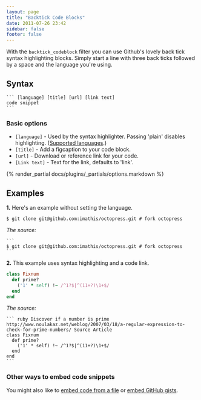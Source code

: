 ```yaml
---
layout: page
title: "Backtick Code Blocks"
date: 2011-07-26 23:42
sidebar: false
footer: false
---
```


With the `backtick_codeblock` filter you can use Github's lovely back tick syntax highlighting blocks.
Simply start a line with three back ticks followed by a space and the language you're using.

## Syntax

    ``` [language] [title] [url] [link text]
    code snippet
    ```
### Basic options

- `[language]` - Used by the syntax highlighter. Passing 'plain' disables highlighting. ([Supported languages](http://pygments.org/docs/lexers/).)
- `[title]` - Add a figcaption to your code block.
- `[url]` - Download or reference link for your code.
- `[Link text]` - Text for the link, defaults to 'link'.

{% render_partial docs/plugins/_partials/options.markdown %}

## Examples

**1.** Here's an example without setting the language.

```
$ git clone git@github.com:imathis/octopress.git # fork octopress
```

*The source:*

    ```
    $ git clone git@github.com:imathis/octopress.git # fork octopress
    ```

**2.** This example uses syntax highlighting and a code link.

``` ruby Discover if a number is prime http://www.noulakaz.net/weblog/2007/03/18/a-regular-expression-to-check-for-prime-numbers/ Source Article
class Fixnum
  def prime?
    ('1' * self) !~ /^1?$|^(11+?)\1+$/
  end
end
```

*The source:*

    ``` ruby Discover if a number is prime http://www.noulakaz.net/weblog/2007/03/18/a-regular-expression-to-check-for-prime-numbers/ Source Article
    class Fixnum
      def prime?
        ('1' * self) !~ /^1?$|^(11+?)\1+$/
      end
    end
    ```

### Other ways to embed code snippets

You might also like to [embed code from a file](/docs/plugins/include-code) or [embed GitHub gists](/docs/plugins/gist-tag).
